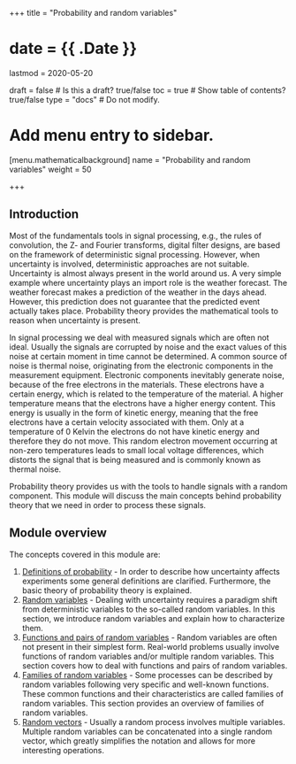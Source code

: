 +++
title = "Probability and random variables"

# date = {{ .Date }}
lastmod = 2020-05-20

draft = false       # Is this a draft? true/false
toc = true         # Show table of contents? true/false
type = "docs"       # Do not modify.

# Add menu entry to sidebar.
[menu.mathematicalbackground]
  name = "Probability and random variables"
  weight = 50

+++

## Introduction

Most of the fundamentals tools in signal processing, e.g., the rules of convolution, the Z- and Fourier transforms, digital filter designs, are based on the framework of deterministic signal processing. However, when uncertainty is involved, deterministic approaches are not suitable.
Uncertainty is almost always present in the world around us. A very simple example where uncertainty plays an import role is the weather forecast. The weather forecast makes a prediction of the weather in the days ahead. However, this prediction does not guarantee that the predicted event actually takes place. Probability theory provides the mathematical tools to reason when uncertainty is present.

In signal processing we deal with measured signals which are often not ideal. Usually the signals are corrupted by noise and the exact values of this noise at certain moment in time cannot be determined. A common source of noise is thermal noise, originating from the electronic components in the measurement equipment. Electronic components inevitably generate noise, because of the free electrons in the materials. These electrons have a certain energy, which is related to the temperature of the material. A higher temperature means that the electrons have a higher energy content. This energy is usually in the form of kinetic energy, meaning that the free electrons have a certain velocity associated with them. Only at a temperature of 0 Kelvin the electrons do not have kinetic energy and therefore they do not move. This random electron movement occurring at non-zero temperatures leads to small local voltage differences, which distorts the signal that is being measured and is commonly known as thermal noise.

Probability theory provides us with the tools to handle signals with a random component. This module will discuss the main concepts behind probability theory that we need in order to process these signals.

## Module overview
The concepts covered in this module are:

1. <a href="../mathematicalbackground_probability_definitions">Definitions of probability</a> - In order to describe how uncertainty affects experiments some general definitions are clarified. Furthermore, the basic theory of probability theory is explained.
2. <a href="../mathematicalbackground_probability_variables">Random variables</a> - Dealing with uncertainty requires a paradigm shift from deterministic variables to the so-called random variables. In this section, we introduce random variables and explain how to characterize them.
3. <a href="../mathematicalbackground_probability_functions">Functions and pairs of random variables</a> - Random variables are often not present in their simplest form. Real-world problems usually involve functions of random variables and/or multiple random variables. This section covers how to deal with functions and pairs of random variables.
4. <a href="../mathematicalbackground_probability_families">Families of random variables</a> - Some processes can be described by random variables following very specific and well-known functions. These common functions and their characteristics are called families of random variables. This section provides an overview of families of random variables.
5. <a href="../mathematicalbackground_probability_vectors">Random vectors</a> - Usually a random process involves multiple variables. Multiple random variables can be concatenated into a single random vector, which greatly simplifies the notation and allows for more interesting operations. 
